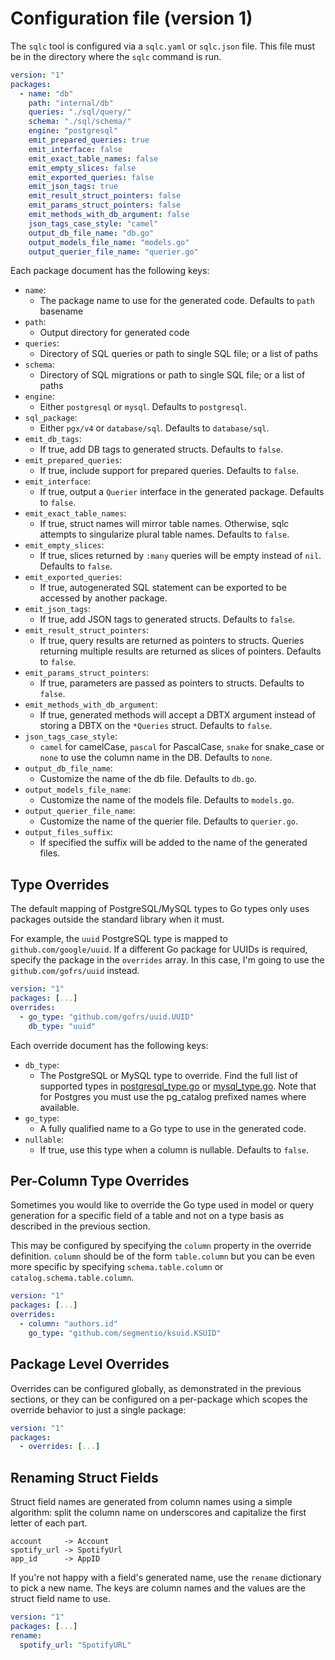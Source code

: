 # Configuration file (version 1)

The `sqlc` tool is configured via a `sqlc.yaml` or `sqlc.json` file. This file must be
in the directory where the `sqlc` command is run.

```yaml
version: "1"
packages:
  - name: "db"
    path: "internal/db"
    queries: "./sql/query/"
    schema: "./sql/schema/"
    engine: "postgresql"
    emit_prepared_queries: true
    emit_interface: false
    emit_exact_table_names: false
    emit_empty_slices: false
    emit_exported_queries: false
    emit_json_tags: true
    emit_result_struct_pointers: false
    emit_params_struct_pointers: false
    emit_methods_with_db_argument: false
    json_tags_case_style: "camel"
    output_db_file_name: "db.go"
    output_models_file_name: "models.go"
    output_querier_file_name: "querier.go"
```

Each package document has the following keys:

- `name`:
  - The package name to use for the generated code. Defaults to `path` basename
- `path`:
  - Output directory for generated code
- `queries`:
  - Directory of SQL queries or path to single SQL file; or a list of paths
- `schema`:
  - Directory of SQL migrations or path to single SQL file; or a list of paths
- `engine`:
  - Either `postgresql` or `mysql`. Defaults to `postgresql`.
- `sql_package`:
  - Either `pgx/v4` or `database/sql`. Defaults to `database/sql`.
- `emit_db_tags`:
  - If true, add DB tags to generated structs. Defaults to `false`.
- `emit_prepared_queries`:
  - If true, include support for prepared queries. Defaults to `false`.
- `emit_interface`:
  - If true, output a `Querier` interface in the generated package. Defaults to `false`.
- `emit_exact_table_names`:
  - If true, struct names will mirror table names. Otherwise, sqlc attempts to singularize plural table names. Defaults to `false`.
- `emit_empty_slices`:
  - If true, slices returned by `:many` queries will be empty instead of `nil`. Defaults to `false`.
- `emit_exported_queries`:
  - If true, autogenerated SQL statement can be exported to be accessed by another package.
- `emit_json_tags`:
  - If true, add JSON tags to generated structs. Defaults to `false`.
- `emit_result_struct_pointers`:
  - If true, query results are returned as pointers to structs. Queries returning multiple results are returned as slices of pointers. Defaults to `false`.
- `emit_params_struct_pointers`:
  - If true, parameters are passed as pointers to structs. Defaults to `false`.
- `emit_methods_with_db_argument`:
  - If true, generated methods will accept a DBTX argument instead of storing a DBTX on the `*Queries` struct. Defaults to `false`.
- `json_tags_case_style`:
  - `camel` for camelCase, `pascal` for PascalCase, `snake` for snake_case or `none` to use the column name in the DB. Defaults to `none`.
- `output_db_file_name`:
  - Customize the name of the db file. Defaults to `db.go`.
- `output_models_file_name`:
  - Customize the name of the models file. Defaults to `models.go`.
- `output_querier_file_name`:
  - Customize the name of the querier file. Defaults to `querier.go`.
- `output_files_suffix`:
  - If specified the suffix will be added to the name of the generated files.

## Type Overrides

The default mapping of PostgreSQL/MySQL types to Go types only uses packages outside
the standard library when it must.

For example, the `uuid` PostgreSQL type is mapped to `github.com/google/uuid`.
If a different Go package for UUIDs is required, specify the package in the
`overrides` array. In this case, I'm going to use the `github.com/gofrs/uuid`
instead.

```yaml
version: "1"
packages: [...]
overrides:
  - go_type: "github.com/gofrs/uuid.UUID"
    db_type: "uuid"
```

Each override document has the following keys:

- `db_type`:
  - The PostgreSQL or MySQL type to override. Find the full list of supported types in [postgresql_type.go](https://github.com/kyleconroy/sqlc/blob/main/internal/codegen/golang/postgresql_type.go#L12) or [mysql_type.go](https://github.com/kyleconroy/sqlc/blob/main/internal/codegen/golang/mysql_type.go#L12). Note that for Postgres you must use the pg_catalog prefixed names where available.
- `go_type`:
  - A fully qualified name to a Go type to use in the generated code.
- `nullable`:
  - If true, use this type when a column is nullable. Defaults to `false`.

## Per-Column Type Overrides

Sometimes you would like to override the Go type used in model or query generation for
a specific field of a table and not on a type basis as described in the previous section.

This may be configured by specifying the `column` property in the override definition. `column`
should be of the form `table.column` but you can be even more specific by specifying `schema.table.column`
or `catalog.schema.table.column`.

```yaml
version: "1"
packages: [...]
overrides:
  - column: "authors.id"
    go_type: "github.com/segmentio/ksuid.KSUID"
```

## Package Level Overrides

Overrides can be configured globally, as demonstrated in the previous sections, or they can be configured on a per-package which
scopes the override behavior to just a single package:

```yaml
version: "1"
packages:
  - overrides: [...]
```

## Renaming Struct Fields

Struct field names are generated from column names using a simple algorithm:
split the column name on underscores and capitalize the first letter of each
part.

```
account     -> Account
spotify_url -> SpotifyUrl
app_id      -> AppID
```

If you're not happy with a field's generated name, use the `rename` dictionary
to pick a new name. The keys are column names and the values are the struct
field name to use.

```yaml
version: "1"
packages: [...]
rename:
  spotify_url: "SpotifyURL"
```
